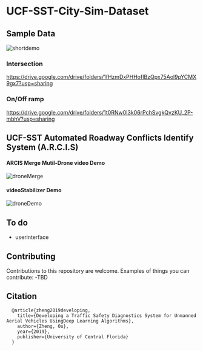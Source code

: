 # UCF-SST-City-Sim-Dataset

## Sample Data
![shortdemo](https://github.com/ozheng1993/UCF-SST-City-Sim-Dataset/blob/main/asset/short.gif)
### Intersection
https://drive.google.com/drive/folders/1fHzmDxPHHofIBzQpx75Aol9pYCMX9gx7?usp=sharing
### On/Off ramp
https://drive.google.com/drive/folders/1t0RNw0I3k06rPchSvgkQvzKU_2P-mbhV?usp=sharing



## UCF-SST Automated Roadway Conflicts Identify System (A.R.C.I.S)
#### ARCIS Merge Mutil-Drone video Demo
![droneMerge](https://github.com/ozheng1993/A-R-C-I-S/blob/master/asset/droneMerge.gif)

#### videoStabilizer Demo
![droneDemo](https://github.com/ozheng1993/videoStabilizer/blob/master/assets/demo.gif)

## To do

* userinterface

## Contributing
Contributions to this repository are welcome. Examples of things you can contribute:
-TBD

## Citation
      @article{zheng2019developing,
        title={Developing a Traffic Safety Diagnostics System for Unmanned Aerial Vehicles UsingDeep Learning Algorithms},
        author={Zheng, Ou},
        year={2019},
        publisher={University of Central Florida}
      }
